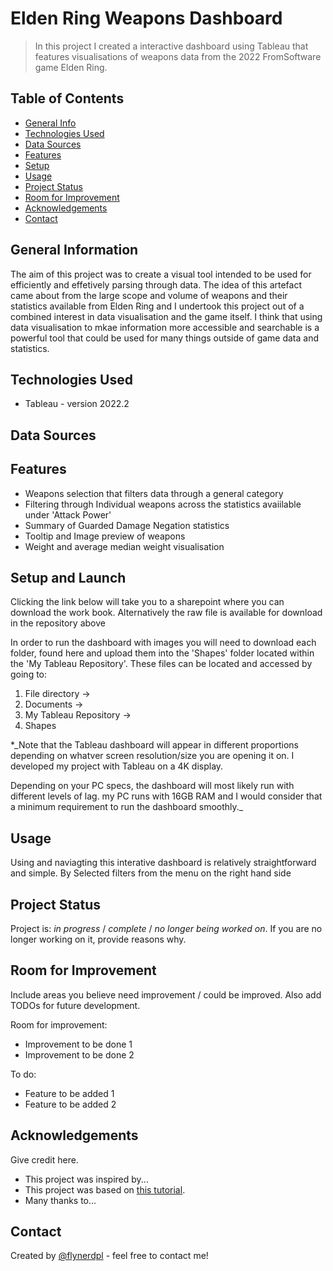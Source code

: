 # Elden Ring Weapons Dashboard
> In this project I created a interactive dashboard using Tableau that features visualisations of weapons data from the 2022 FromSoftware game Elden Ring. 


## Table of Contents
* [General Info](#general-information)
* [Technologies Used](#technologies-used)
* [Data Sources](#data-sources)
* [Features](#features)
* [Setup](#setup)
* [Usage](#usage)
* [Project Status](#project-status)
* [Room for Improvement](#room-for-improvement)
* [Acknowledgements](#acknowledgements)
* [Contact](#contact)
<!-- * [License](#license) -->


## General Information
The aim of this project was to create a visual tool intended to be used for efficiently and effetively parsing through data. The idea of this artefact came about from the large scope and volume of weapons and their statistics available from Elden Ring and I undertook this project out of a combined interest in data visualisation and the game itself. I think that using data visualisation to mkae information more accessible and searchable is a powerful tool that could be used for many things outside of game data and statistics.


## Technologies Used
- Tableau - version 2022.2


## Data Sources


## Features
- Weapons selection that filters data through a general category
- Filtering through Individual weapons across the statistics avaiilable under 'Attack Power'
- Summary of Guarded Damage Negation statistics
- Tooltip and Image preview of weapons
- Weight and average median weight visualisation 


## Setup and Launch
Clicking the link below will take you to a sharepoint where you can download the work book. Alternatively the raw file is available for download in the repository above

In order to run the dashboard with images you will need to download each folder, found here and upload them into the 'Shapes' folder located within the 'My Tableau Repository'. These files can be located and accessed by going to:
1. File directory ->
2. Documents ->
3. My Tableau Repository ->
4. Shapes 

*_Note that the Tableau dashboard will appear in different proportions depending on whatver screen resolution/size you are opening it on. I developed my project with Tableau on a 4K display.

Depending on your PC specs, the dashboard will most likely run with different levels of lag. my PC runs with 16GB RAM and I would consider that a minimum requirement to run the dashboard smoothly._


## Usage
Using and naviagting this interative dashboard is relatively straightforward and simple. By Selected filters from the menu on the right hand side 


## Project Status
Project is: _in progress_ / _complete_ / _no longer being worked on_. If you are no longer working on it, provide reasons why.


## Room for Improvement
Include areas you believe need improvement / could be improved. Also add TODOs for future development.

Room for improvement:
- Improvement to be done 1
- Improvement to be done 2

To do:
- Feature to be added 1
- Feature to be added 2


## Acknowledgements
Give credit here.
- This project was inspired by...
- This project was based on [this tutorial](https://www.example.com).
- Many thanks to...


## Contact
Created by [@flynerdpl](https://www.flynerd.pl/) - feel free to contact me!


<!-- Optional -->
<!-- ## License -->
<!-- This project is open source and available under the [... License](). -->

<!-- You don't have to include all sections - just the one's relevant to your project -->
